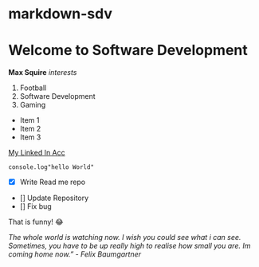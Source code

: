 # markdown-sdv

# Welcome to Software Development

**Max Squire**
*interests*

1. Football
2. Software Development
3. Gaming

- Item 1
- Item 2
- Item 3

[My Linked In Acc](https://www.linkedin.com/in/max-squire-10770a232/)

`console.log"hello World"`

- [x] Write Read me repo
- [] Update Repository
- [] Fix bug

That is funny! :joy:


*The whole world is watching now. I wish you could see what i can see. Sometimes, you have to be up really high to realise how small you are. Im coming home now.” - Felix Baumgartner*